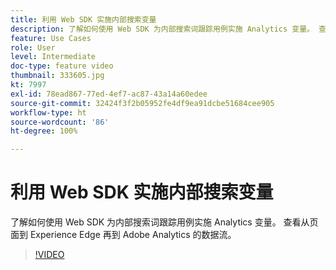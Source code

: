 ```yaml
---
title: 利用 Web SDK 实施内部搜索变量
description: 了解如何使用 Web SDK 为内部搜索词跟踪用例实施 Analytics 变量。 查看从页面到 Experience Edge 再到 Adobe Analytics 的数据流。
feature: Use Cases
role: User
level: Intermediate
doc-type: feature video
thumbnail: 333605.jpg
kt: 7997
exl-id: 78ead867-77ed-4ef7-ac87-43a14a60edee
source-git-commit: 32424f3f2b05952fe4df9ea91dcbe51684cee905
workflow-type: ht
source-wordcount: '86'
ht-degree: 100%

---
```


# 利用 Web SDK 实施内部搜索变量

了解如何使用 Web SDK 为内部搜索词跟踪用例实施 Analytics 变量。 查看从页面到 Experience Edge 再到 Adobe Analytics 的数据流。

>[!VIDEO](https://video.tv.adobe.com/v/333605/?quality=12&learn=on)

